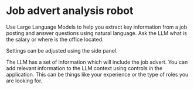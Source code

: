 # Job advert analysis robot

Use Large Language Models to help you extract key information from a job posting and answer questions using natural language. Ask the LLM what is the salary or where is the office located.

Settings can be adjusted using the side panel.

The LLM has a set of information which will include the job advert. You can add relevant information to the LLM context using controls in the application. This can be things like your experience or the type of roles you are looking for.